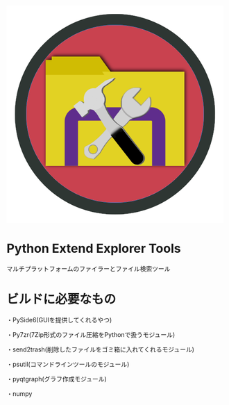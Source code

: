 <div algin="center'>
	<a href="https://github.com/CrossDarkrix/PythonExtendExplorerTools">
	<img alt="pyExtendTools" src="https://raw.githubusercontent.com/CrossDarkrix/PythonExtendExplorerTools/main/PyExtendToolsIcon.png"></a>
</div>

# Python Extend Explorer Tools

マルチプラットフォームのファイラーとファイル検索ツール

# ビルドに必要なもの

・PySide6(GUIを提供してくれるやつ)

・Py7zr(7Zip形式のファイル圧縮をPythonで扱うモジュール)

・send2trash(削除したファイルをゴミ箱に入れてくれるモジュール)

・psutil(コマンドラインツールのモジュール)

・pyqtgraph(グラフ作成モジュール)

・numpy